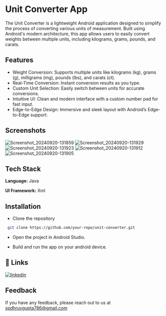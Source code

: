 
# Unit Converter App

The Unit Converter is a lightweight Android application designed to simplify the process of converting various units of measurement. Built using Android's modern architecture, this app allows users to easily convert weights between multiple units, including kilograms, grams, pounds, and carats.


## Features

- Weight Conversion: Supports multiple units like kilograms (kg), grams (g), milligrams (mg), pounds (lbs), and carats (ct).
- Real-Time Conversion: Instant conversion results as you type.
- Custom Unit Selection: Easily switch between units for accurate conversions.
- Intuitive UI: Clean and modern interface with a custom number pad for fast input.
- Edge-to-Edge Design: Immersive and sleek layout with Android’s Edge-to-Edge support.
## Screenshots

![Screenshot_20240920-131859](https://github.com/user-attachments/assets/79ce7142-2c32-4be8-a750-ca7e4f100e4a)
![Screenshot_20240920-131929](https://github.com/user-attachments/assets/1c0ae85e-7ec4-4aae-b195-f87e66f6ef4e)
![Screenshot_20240920-131923](https://github.com/user-attachments/assets/0918dafd-2d64-4b20-947d-0635b8e75092)
![Screenshot_20240920-131912](https://github.com/user-attachments/assets/0197c39c-ad05-48e7-824e-9cc9e6608742)
![Screenshot_20240920-131905](https://github.com/user-attachments/assets/931ea28a-b626-40e8-a72a-5b6eca5fadcb)
## Tech Stack

**Language:** Java

**UI Framework:** Xml


## Installation

- Clone the repository

```bash
 git clone https://github.com/your-repo/unit-converter.git
```
- Open the project in Android Studio.

- Build and run the app on your android device.
    
## 🔗 Links
[![linkedin](https://img.shields.io/badge/linkedin-0A66C2?style=for-the-badge&logo=linkedin&logoColor=white)](https://www.linkedin.com/in/coderdhruv)



## Feedback

If you have any feedback, please reach out to us at spdhruvgupta786@gmail.com
